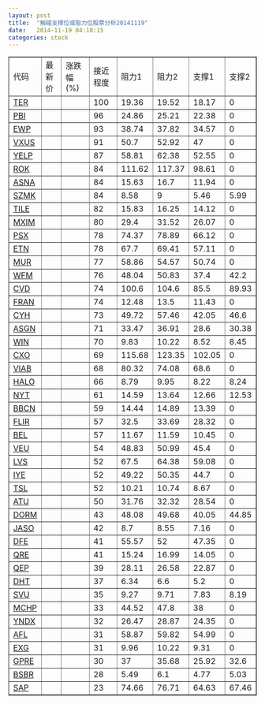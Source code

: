 ```yaml
---
layout: post
title:  "触碰支撑位或阻力位股票分析20141119"
date:   2014-11-19 04:18:15
categories: stock
---
```

<script type="text/javascript">
var stockList = []
stockList.push('gb_ter');
stockList.push('gb_pbi');
stockList.push('gb_ewp');
stockList.push('gb_vxus');
stockList.push('gb_yelp');
stockList.push('gb_rok');
stockList.push('gb_asna');
stockList.push('gb_szmk');
stockList.push('gb_tile');
stockList.push('gb_mxim');
stockList.push('gb_psx');
stockList.push('gb_etn');
stockList.push('gb_mur');
stockList.push('gb_wfm');
stockList.push('gb_cvd');
stockList.push('gb_fran');
stockList.push('gb_cyh');
stockList.push('gb_asgn');
stockList.push('gb_win');
stockList.push('gb_cxo');
stockList.push('gb_viab');
stockList.push('gb_halo');
stockList.push('gb_nyt');
stockList.push('gb_bbcn');
stockList.push('gb_flir');
stockList.push('gb_bel');
stockList.push('gb_veu');
stockList.push('gb_lvs');
stockList.push('gb_iye');
stockList.push('gb_tsl');
stockList.push('gb_atu');
stockList.push('gb_dorm');
stockList.push('gb_jaso');
stockList.push('gb_dfe');
stockList.push('gb_qre');
stockList.push('gb_qep');
stockList.push('gb_dht');
stockList.push('gb_svu');
stockList.push('gb_mchp');
stockList.push('gb_yndx');
stockList.push('gb_afl');
stockList.push('gb_exg');
stockList.push('gb_gpre');
stockList.push('gb_bsbr');
stockList.push('gb_sap');
</script>
<table border="1">
 <tr>
 <td>代码</td>
 <td>最新价</td>
 <td>涨跌幅(%)</td>
 <td>接近程度</td>
 <td>阻力1</td>
 <td>阻力2</td>
 <td>支撑1</td>
 <td>支撑2</td>
</tr>
  <tr id="ter" class="red">
  <td><a href="http://stock.finance.sina.com.cn/usstock/quotes/TER.html" target="_blank">TER</a></td><td></td><td></td><td>100</td><td>19.36</td><td>19.52</td><td>18.17</td><td>0</td></tr>
  <tr id="pbi" class="red">
  <td><a href="http://stock.finance.sina.com.cn/usstock/quotes/PBI.html" target="_blank">PBI</a></td><td></td><td></td><td>96</td><td>24.86</td><td>25.21</td><td>22.38</td><td>0</td></tr>
  <tr id="ewp" class="red">
  <td><a href="http://stock.finance.sina.com.cn/usstock/quotes/EWP.html" target="_blank">EWP</a></td><td></td><td></td><td>93</td><td>38.74</td><td>37.82</td><td>34.57</td><td>0</td></tr>
  <tr id="vxus" class="red">
  <td><a href="http://stock.finance.sina.com.cn/usstock/quotes/VXUS.html" target="_blank">VXUS</a></td><td></td><td></td><td>91</td><td>50.7</td><td>52.92</td><td>47</td><td>0</td></tr>
  <tr id="yelp" class="red">
  <td><a href="http://stock.finance.sina.com.cn/usstock/quotes/YELP.html" target="_blank">YELP</a></td><td></td><td></td><td>87</td><td>58.81</td><td>62.38</td><td>52.55</td><td>0</td></tr>
  <tr id="rok" class="red">
  <td><a href="http://stock.finance.sina.com.cn/usstock/quotes/ROK.html" target="_blank">ROK</a></td><td></td><td></td><td>84</td><td>111.62</td><td>117.37</td><td>98.61</td><td>0</td></tr>
  <tr id="asna" class="green">
  <td><a href="http://stock.finance.sina.com.cn/usstock/quotes/ASNA.html" target="_blank">ASNA</a></td><td></td><td></td><td>84</td><td>15.63</td><td>16.7</td><td>11.94</td><td>0</td></tr>
  <tr id="szmk" class="green">
  <td><a href="http://stock.finance.sina.com.cn/usstock/quotes/SZMK.html" target="_blank">SZMK</a></td><td></td><td></td><td>84</td><td>8.58</td><td>9</td><td>5.46</td><td>5.99</td></tr>
  <tr id="tile" class="red">
  <td><a href="http://stock.finance.sina.com.cn/usstock/quotes/TILE.html" target="_blank">TILE</a></td><td></td><td></td><td>82</td><td>15.83</td><td>16.25</td><td>14.12</td><td>0</td></tr>
  <tr id="mxim" class="red">
  <td><a href="http://stock.finance.sina.com.cn/usstock/quotes/MXIM.html" target="_blank">MXIM</a></td><td></td><td></td><td>80</td><td>29.4</td><td>31.52</td><td>26.07</td><td>0</td></tr>
  <tr id="psx" class="red">
  <td><a href="http://stock.finance.sina.com.cn/usstock/quotes/PSX.html" target="_blank">PSX</a></td><td></td><td></td><td>78</td><td>74.37</td><td>78.89</td><td>66.12</td><td>0</td></tr>
  <tr id="etn" class="red">
  <td><a href="http://stock.finance.sina.com.cn/usstock/quotes/ETN.html" target="_blank">ETN</a></td><td></td><td></td><td>78</td><td>67.7</td><td>69.41</td><td>57.11</td><td>0</td></tr>
  <tr id="mur" class="green">
  <td><a href="http://stock.finance.sina.com.cn/usstock/quotes/MUR.html" target="_blank">MUR</a></td><td></td><td></td><td>77</td><td>58.86</td><td>54.57</td><td>50.74</td><td>0</td></tr>
  <tr id="wfm" class="red">
  <td><a href="http://stock.finance.sina.com.cn/usstock/quotes/WFM.html" target="_blank">WFM</a></td><td></td><td></td><td>76</td><td>48.04</td><td>50.83</td><td>37.4</td><td>42.2</td></tr>
  <tr id="cvd" class="green">
  <td><a href="http://stock.finance.sina.com.cn/usstock/quotes/CVD.html" target="_blank">CVD</a></td><td></td><td></td><td>74</td><td>100.6</td><td>104.6</td><td>85.5</td><td>89.93</td></tr>
  <tr id="fran" class="green">
  <td><a href="http://stock.finance.sina.com.cn/usstock/quotes/FRAN.html" target="_blank">FRAN</a></td><td></td><td></td><td>74</td><td>12.48</td><td>13.5</td><td>11.43</td><td>0</td></tr>
  <tr id="cyh" class="green">
  <td><a href="http://stock.finance.sina.com.cn/usstock/quotes/CYH.html" target="_blank">CYH</a></td><td></td><td></td><td>73</td><td>49.72</td><td>57.46</td><td>42.05</td><td>46.6</td></tr>
  <tr id="asgn" class="green">
  <td><a href="http://stock.finance.sina.com.cn/usstock/quotes/ASGN.html" target="_blank">ASGN</a></td><td></td><td></td><td>71</td><td>33.47</td><td>36.91</td><td>28.6</td><td>30.38</td></tr>
  <tr id="win" class="red">
  <td><a href="http://stock.finance.sina.com.cn/usstock/quotes/WIN.html" target="_blank">WIN</a></td><td></td><td></td><td>70</td><td>9.83</td><td>10.22</td><td>8.52</td><td>8.45</td></tr>
  <tr id="cxo" class="red">
  <td><a href="http://stock.finance.sina.com.cn/usstock/quotes/CXO.html" target="_blank">CXO</a></td><td></td><td></td><td>69</td><td>115.68</td><td>123.35</td><td>102.05</td><td>0</td></tr>
  <tr id="viab" class="red">
  <td><a href="http://stock.finance.sina.com.cn/usstock/quotes/VIAB.html" target="_blank">VIAB</a></td><td></td><td></td><td>68</td><td>80.32</td><td>74.08</td><td>68.6</td><td>0</td></tr>
  <tr id="halo" class="red">
  <td><a href="http://stock.finance.sina.com.cn/usstock/quotes/HALO.html" target="_blank">HALO</a></td><td></td><td></td><td>66</td><td>8.79</td><td>9.95</td><td>8.22</td><td>8.24</td></tr>
  <tr id="nyt" class="green">
  <td><a href="http://stock.finance.sina.com.cn/usstock/quotes/NYT.html" target="_blank">NYT</a></td><td></td><td></td><td>61</td><td>14.59</td><td>13.64</td><td>12.66</td><td>12.53</td></tr>
  <tr id="bbcn" class="red">
  <td><a href="http://stock.finance.sina.com.cn/usstock/quotes/BBCN.html" target="_blank">BBCN</a></td><td></td><td></td><td>59</td><td>14.44</td><td>14.89</td><td>13.39</td><td>0</td></tr>
  <tr id="flir" class="red">
  <td><a href="http://stock.finance.sina.com.cn/usstock/quotes/FLIR.html" target="_blank">FLIR</a></td><td></td><td></td><td>57</td><td>32.5</td><td>33.69</td><td>28.32</td><td>0</td></tr>
  <tr id="bel" class="red">
  <td><a href="http://stock.finance.sina.com.cn/usstock/quotes/BEL.html" target="_blank">BEL</a></td><td></td><td></td><td>57</td><td>11.67</td><td>11.59</td><td>10.45</td><td>0</td></tr>
  <tr id="veu" class="green">
  <td><a href="http://stock.finance.sina.com.cn/usstock/quotes/VEU.html" target="_blank">VEU</a></td><td></td><td></td><td>54</td><td>48.83</td><td>50.99</td><td>45.4</td><td>0</td></tr>
  <tr id="lvs" class="red">
  <td><a href="http://stock.finance.sina.com.cn/usstock/quotes/LVS.html" target="_blank">LVS</a></td><td></td><td></td><td>52</td><td>67.5</td><td>64.38</td><td>59.08</td><td>0</td></tr>
  <tr id="iye" class="red">
  <td><a href="http://stock.finance.sina.com.cn/usstock/quotes/IYE.html" target="_blank">IYE</a></td><td></td><td></td><td>52</td><td>49.22</td><td>50.35</td><td>44.7</td><td>0</td></tr>
  <tr id="tsl" class="red">
  <td><a href="http://stock.finance.sina.com.cn/usstock/quotes/TSL.html" target="_blank">TSL</a></td><td></td><td></td><td>52</td><td>10.21</td><td>10.74</td><td>8.67</td><td>0</td></tr>
  <tr id="atu" class="red">
  <td><a href="http://stock.finance.sina.com.cn/usstock/quotes/ATU.html" target="_blank">ATU</a></td><td></td><td></td><td>50</td><td>31.76</td><td>32.32</td><td>28.54</td><td>0</td></tr>
  <tr id="dorm" class="red">
  <td><a href="http://stock.finance.sina.com.cn/usstock/quotes/DORM.html" target="_blank">DORM</a></td><td></td><td></td><td>43</td><td>48.08</td><td>49.68</td><td>40.05</td><td>44.85</td></tr>
  <tr id="jaso" class="red">
  <td><a href="http://stock.finance.sina.com.cn/usstock/quotes/JASO.html" target="_blank">JASO</a></td><td></td><td></td><td>42</td><td>8.7</td><td>8.55</td><td>7.16</td><td>0</td></tr>
  <tr id="dfe" class="red">
  <td><a href="http://stock.finance.sina.com.cn/usstock/quotes/DFE.html" target="_blank">DFE</a></td><td></td><td></td><td>41</td><td>55.57</td><td>52</td><td>47.35</td><td>0</td></tr>
  <tr id="qre" class="red">
  <td><a href="http://stock.finance.sina.com.cn/usstock/quotes/QRE.html" target="_blank">QRE</a></td><td></td><td></td><td>41</td><td>15.24</td><td>16.99</td><td>14.05</td><td>0</td></tr>
  <tr id="qep" class="green">
  <td><a href="http://stock.finance.sina.com.cn/usstock/quotes/QEP.html" target="_blank">QEP</a></td><td></td><td></td><td>39</td><td>28.11</td><td>26.58</td><td>22.87</td><td>0</td></tr>
  <tr id="dht" class="red">
  <td><a href="http://stock.finance.sina.com.cn/usstock/quotes/DHT.html" target="_blank">DHT</a></td><td></td><td></td><td>37</td><td>6.34</td><td>6.6</td><td>5.2</td><td>0</td></tr>
  <tr id="svu" class="red">
  <td><a href="http://stock.finance.sina.com.cn/usstock/quotes/SVU.html" target="_blank">SVU</a></td><td></td><td></td><td>35</td><td>9.27</td><td>9.71</td><td>7.83</td><td>8.19</td></tr>
  <tr id="mchp" class="red">
  <td><a href="http://stock.finance.sina.com.cn/usstock/quotes/MCHP.html" target="_blank">MCHP</a></td><td></td><td></td><td>33</td><td>44.52</td><td>47.8</td><td>38</td><td>0</td></tr>
  <tr id="yndx" class="red">
  <td><a href="http://stock.finance.sina.com.cn/usstock/quotes/YNDX.html" target="_blank">YNDX</a></td><td></td><td></td><td>32</td><td>26.47</td><td>28.87</td><td>24.35</td><td>0</td></tr>
  <tr id="afl" class="green">
  <td><a href="http://stock.finance.sina.com.cn/usstock/quotes/AFL.html" target="_blank">AFL</a></td><td></td><td></td><td>31</td><td>58.87</td><td>59.82</td><td>54.99</td><td>0</td></tr>
  <tr id="exg" class="green">
  <td><a href="http://stock.finance.sina.com.cn/usstock/quotes/EXG.html" target="_blank">EXG</a></td><td></td><td></td><td>31</td><td>9.96</td><td>10.22</td><td>9.31</td><td>0</td></tr>
  <tr id="gpre" class="red">
  <td><a href="http://stock.finance.sina.com.cn/usstock/quotes/GPRE.html" target="_blank">GPRE</a></td><td></td><td></td><td>30</td><td>37</td><td>35.68</td><td>25.92</td><td>32.6</td></tr>
  <tr id="bsbr" class="green">
  <td><a href="http://stock.finance.sina.com.cn/usstock/quotes/BSBR.html" target="_blank">BSBR</a></td><td></td><td></td><td>28</td><td>5.49</td><td>6.1</td><td>4.77</td><td>5.03</td></tr>
  <tr id="sap" class="green">
  <td><a href="http://stock.finance.sina.com.cn/usstock/quotes/SAP.html" target="_blank">SAP</a></td><td></td><td></td><td>23</td><td>74.66</td><td>76.71</td><td>64.63</td><td>67.46</td></tr>
</table>
